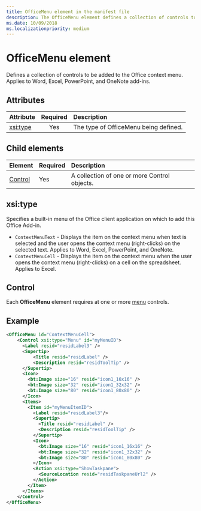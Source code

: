 ```yaml
---
title: OfficeMenu element in the manifest file
description: The OfficeMenu element defines a collection of controls to be added to the Office context menu.
ms.date: 10/09/2018
ms.localizationpriority: medium
---
```


# OfficeMenu element

Defines a collection of controls to be added to the Office context menu. Applies to Word, Excel, PowerPoint, and OneNote add-ins.

## Attributes

| Attribute            | Required | Description                          |
|:---------------------|:--------:|:-------------------------------------|
| [xsi:type](#xsitype) | Yes      | The type of OfficeMenu being defined.|

## Child elements

|  Element |  Required  |  Description  |
|:-----|:-----|:-----|
|  [Control](#control)    | Yes |  A collection of one or more Control objects.  |

## xsi:type

Specifies a built-in menu of the Office client application on which to add this Office Add-in.

- `ContextMenuText` -  Displays the item on the context menu when text is selected and the user opens the context menu (right-clicks) on the selected text. Applies to Word, Excel, PowerPoint, and OneNote.
- `ContextMenuCell` -  Displays the item on the context menu when the user opens the context menu (right-clicks) on a cell on the spreadsheet. Applies to Excel.

## Control

Each **OfficeMenu** element requires at one or more [menu](control.md#menu-dropdown-button-controls) controls. 

## Example

```xml
<OfficeMenu id="ContextMenuCell">
    <Control xsi:type="Menu" id="myMenuID">
      <Label resid="residLabel3" />
      <Supertip>
          <Title resid="residLabel" />
          <Description resid="residToolTip" />
      </Supertip>
      <Icon>
        <bt:Image size="16" resid="icon1_16x16" />
        <bt:Image size="32" resid="icon1_32x32" />
        <bt:Image size="80" resid="icon1_80x80" />
      </Icon>
      <Items>
        <Item id="myMenuItemID">
          <Label resid="residLabel3"/>
          <Supertip>
            <Title resid="residLabel" />
            <Description resid="residToolTip" />
          </Supertip>
          <Icon>
            <bt:Image size="16" resid="icon1_16x16" />
            <bt:Image size="32" resid="icon1_32x32" />
            <bt:Image size="80" resid="icon1_80x80" />
          </Icon>
          <Action xsi:type="ShowTaskpane">
            <SourceLocation resid="residTaskpaneUrl2" />
          </Action>
        </Item>
      </Items>
    </Control>
</OfficeMenu>
```
